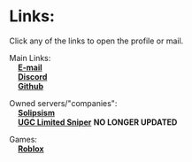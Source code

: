 # Links:
Click any of the links to open the profile or mail.  

Main Links:  
&nbsp;&nbsp;&nbsp;&nbsp;**[E-mail](mailto://J3ldo2@gmail.com)**  
&nbsp;&nbsp;&nbsp;&nbsp;**[Discord](www.discord.com/users/625695250773573652)**  
&nbsp;&nbsp;&nbsp;&nbsp;**[Github](www.github.com/J3ldo)**  

Owned servers/"companies":  
&nbsp;&nbsp;&nbsp;&nbsp;**[Solipsism](https://discord.gg/SbZwm3ZAdD)**  
&nbsp;&nbsp;&nbsp;&nbsp;**[UGC Limited Sniper](https://discord.gg/R6U7K5GMmT)** **NO LONGER UPDATED**  

Games:   
&nbsp;&nbsp;&nbsp;&nbsp;**[Roblox](www.roblox.com/users/332275072/profile)**  
